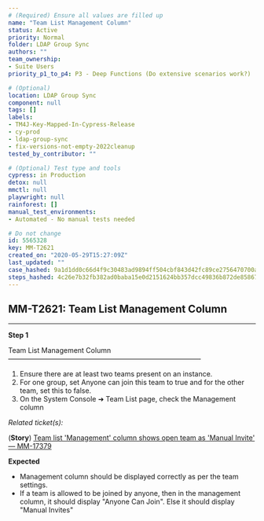 ```yaml
---
# (Required) Ensure all values are filled up
name: "Team List Management Column"
status: Active
priority: Normal
folder: LDAP Group Sync
authors: ""
team_ownership: 
- Suite Users
priority_p1_to_p4: P3 - Deep Functions (Do extensive scenarios work?)

# (Optional)
location: LDAP Group Sync
component: null
tags: []
labels: 
- TM4J-Key-Mapped-In-Cypress-Release
- cy-prod
- ldap-group-sync
- fix-versions-not-empty-2022cleanup
tested_by_contributor: ""

# (Optional) Test type and tools
cypress: in Production
detox: null
mmctl: null
playwright: null
rainforest: []
manual_test_environments: 
- Automated - No manual tests needed

# Do not change
id: 5565328
key: MM-T2621
created_on: "2020-05-29T15:27:09Z"
last_updated: ""
case_hashed: 9a1d1dd0c66d4f9c30483ad9894ff504cbf843d42fc89ce2756470700a6aaedbbf2fde62cdc36c41c48deb825441b383
steps_hashed: 4c26e7b32fb382ad0baba15e0d2151624bb357dcc49836b872de858675e0c7420d386f54062729c439401a6cc20b750d
---
```


<!-- (Auto-generated) Based on frontmatter's "key" and "name" -->

## MM-T2621: Team List Management Column

---

**Step 1**

Team List Management Column\
————————————————————————————

1. Ensure there are at least two teams present on an instance.
2. For one group, set Anyone can join this team to true and for the other team, set this to false.
3. On the System Console ➜ Team List page, check the Management column

_Related ticket(s):_

(**Story**) [Team list 'Management' column shows open team as 'Manual Invite' — MM-17379](https://mattermost.atlassian.net/browse/MM-17379)

**Expected**

- Management column should be displayed correctly as per the team settings.
- If a team is allowed to be joined by anyone, then in the management column, it should display "Anyone Can Join". Else it should display "Manual Invites"
